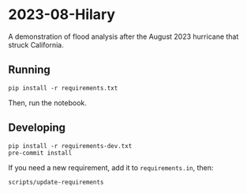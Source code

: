 # 2023-08-Hilary

A demonstration of flood analysis after the August 2023 hurricane that struck California.

## Running

```shell
pip install -r requirements.txt
```

Then, run the notebook.

## Developing

```shell
pip install -r requirements-dev.txt
pre-commit install
```

If you need a new requirement, add it to `requirements.in`, then:

```shell
scripts/update-requirements
```
